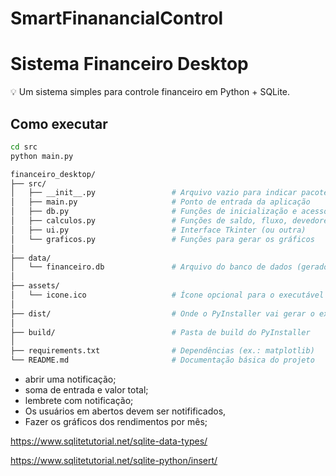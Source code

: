 # SmartFinanancialControl
# Sistema Financeiro Desktop

💡 Um sistema simples para controle financeiro em Python + SQLite.

## Como executar

```bash
cd src
python main.py

financeiro_desktop/
├── src/
│   ├── __init__.py                 # Arquivo vazio para indicar pacote
│   ├── main.py                     # Ponto de entrada da aplicação
│   ├── db.py                       # Funções de inicialização e acesso ao banco
│   ├── calculos.py                 # Funções de saldo, fluxo, devedores
│   ├── ui.py                       # Interface Tkinter (ou outra)
│   └── graficos.py                 # Funções para gerar os gráficos
│
├── data/
│   └── financeiro.db               # Arquivo do banco de dados (gerado em runtime)
│
├── assets/
│   └── icone.ico                   # Ícone opcional para o executável
│
├── dist/                           # Onde o PyInstaller vai gerar o exe
│
├── build/                          # Pasta de build do PyInstaller
│
├── requirements.txt                # Dependências (ex.: matplotlib)
└── README.md                       # Documentação básica do projeto

```

* abrir uma notificação;
* soma de entrada e valor total;
* lembrete com notificação;
* Os usuários em abertos devem ser notifificados,
* Fazer os gráficos dos rendimentos por mês;


https://www.sqlitetutorial.net/sqlite-data-types/

https://www.sqlitetutorial.net/sqlite-python/insert/